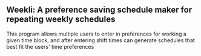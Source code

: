 ## Weekli: A preference saving schedule maker for repeating weekly schedules

This program allows multiple users to enter in preferences for working a given time block, and after entering shift times can generate schedules that best fit the users' time preferences
